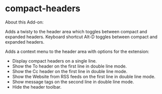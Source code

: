 # compact-headers
About this Add-on:

Adds a twisty to the header area which toggles between compact and expanded headers.
Keyboard shortcut Alt-D toggles between compact and expanded headers.

Adds a context menu to the header area with options for the extension:
- Display compact headers on a single line.
- Show the To header on the first line in double line mode.
- Show the Cc header on the first line in double line mode.
- Show the Website from RSS feeds on the first line in double line mode.
- Show message tags on the second line in double line mode.
- Hide the header toolbar.
